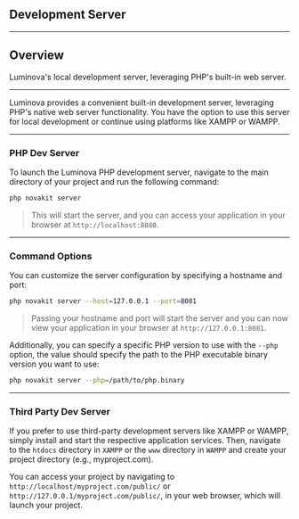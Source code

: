 ##  Development Server

***

## Overview

Luminova&#039;s local development server, leveraging PHP&#039;s built-in web server.

***

Luminova provides a convenient built-in development server, leveraging PHP's native web server functionality. You have the option to use this server for local development or continue using platforms like XAMPP or WAMPP.

***

### PHP Dev Server

To launch the Luminova PHP development server, navigate to the main directory of your project and run the following command:

```bash
php novakit server
```

> This will start the server, and you can access your application in your browser at `http://localhost:8080`.

***

### Command Options

You can customize the server configuration by specifying a hostname and port:

```bash
php novakit server --host=127.0.0.1 --port=8081
```

> Passing your hostname and port will start the server and you can now view your application in your browser at `http://127.0.0.1:8081`.

Additionally, you can specify a specific PHP version to use with the `--php` option, the value should specify the path to the PHP executable binary version you want to use:

```bash
php novakit server --php=/path/to/php.binary
```

***

### Third Party Dev Server

If you prefer to use third-party development servers like XAMPP or WAMPP, simply install and start the respective application services. Then, navigate to the `htdocs` directory in `XAMPP` or the `www` directory in `WAMPP` and create your project directory (e.g., myproject.com).

You can access your project by navigating to `http://localhost/myproject.com/public/` or `http://127.0.0.1/myproject.com/public/`, in your web browser, which will launch your project.